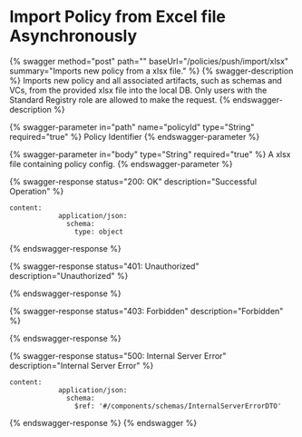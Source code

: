 # Import Policy from Excel file Asynchronously

{% swagger method="post" path="" baseUrl="/policies/push/import/xlsx" summary="Imports new policy from a xlsx file." %}
{% swagger-description %}
Imports new policy and all associated artifacts, such as schemas and VCs, from the provided xlsx file into the local DB. Only users with the Standard Registry role are allowed to make the request.
{% endswagger-description %}

{% swagger-parameter in="path" name="policyId" type="String" required="true" %}
Policy Identifier
{% endswagger-parameter %}

{% swagger-parameter in="body" type="String" required="true" %}
A xlsx file containing policy config.
{% endswagger-parameter %}

{% swagger-response status="200: OK" description="Successful Operation" %}
```
content:
            application/json:
              schema:
                type: object
```
{% endswagger-response %}

{% swagger-response status="401: Unauthorized" description="Unauthorized" %}

{% endswagger-response %}

{% swagger-response status="403: Forbidden" description="Forbidden" %}

{% endswagger-response %}

{% swagger-response status="500: Internal Server Error" description="Internal Server Error" %}
```
content:
            application/json:
              schema:
                $ref: '#/components/schemas/InternalServerErrorDTO'
```
{% endswagger-response %}
{% endswagger %}
